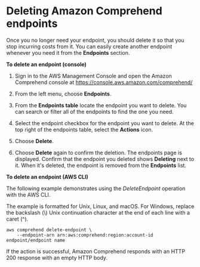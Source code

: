 # Deleting Amazon Comprehend endpoints<a name="manage-endpoints-delete"></a>

Once you no longer need your endpoint, you should delete it so that you stop incurring costs from it\. You can easily create another endpoint whenever you need it from the **Endpoints** section\.

**To delete an endpoint \(console\)**

1. Sign in to the AWS Management Console and open the Amazon Comprehend console at [https://console\.aws\.amazon\.com/comprehend/](https://console.aws.amazon.com/comprehend/)

1. From the left menu, choose **Endpoints**\.

1. From the **Endpoints table** locate the endpoint you want to delete\. You can search or filter all of the endpoints to find the one you need\. 

1. Select the endpoint checkbox for the endpoint you want to delete\. At the top right of the endpoints table, select the **Actions** icon\.

1. Choose **Delete**\.

1. Choose **Delete** again to confirm the deletion\. The endpoints page is displayed\. Confirm that the endpoint you deleted shows **Deleting** next to it\. When it's deleted, the endpoint is removed from the **Endpoints** list\.





**To delete an endpoint \(AWS CLI\)**

The following example demonstrates using the *DeleteEndpoint* operation with the AWS CLI\. 

The example is formatted for Unix, Linux, and macOS\. For Windows, replace the backslash \(\\\) Unix continuation character at the end of each line with a caret \(^\)\.

```
aws comprehend delete-endpoint \
    --endpoint-arn arn:aws:comprehend:region:account-id endpoint/endpoint name
```

If the action is successful, Amazon Comprehend responds with an HTTP 200 response with an empty HTTP body\.
